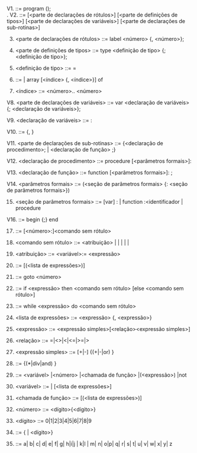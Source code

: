 V1. <programa> ::=
program <identificador> (<lista de identificadores>);      
    <bloco>.
V2. <bloco> ::=
    [<parte de declarações de rótulos>] 
    [<parte de definições de tipos>]
    [<parte de declarações de variáveis>]
    [<parte de declarações de sub-rotinas>] 
    <comando composto>

3. <parte de declarações de rótulos> ::=
    label <número> {, <número>}; 

4. <parte de definições de tipos> ::=
    type <definição de tipo> {; <definição de tipo>};

5. <definição de tipo> ::=
    <identificador> = <tipo>

6. <tipo> ::=
    <identificador>|
    array [<índice> {, <índice>}] of <tipo>

7. <índice> ::= <número>.. <número>

V8. <parte de declarações de variáveis> ::= 
    var <declaração de variáveis>
        {; <declaração de variáveis>};

V9. <declaração de variáveis> ::=
    <lista de identificadores> : <tipo>

V10. <lista de identificadores> ::=
    <identificador> {, <identificador>} 

V11. <parte de declarações de sub-rotinas> ::=
    {<declaração de procedimento>; |
    <declaração de função> ;}

V12. <declaração de procedimento> ::=
    procedure <identificador>
        [<parâmetros formais>]: <bloco>

V13. <declaração de função> ::=
    function <identificador>
        [<parâmetros formais>]: <identificador> ;
         <bloco>

V14. <parâmetros formais> ::=
    (<seção de parâmetros formais> 
    {: <seção de parâmetros formais>})

15. <seção de parâmetros formais> ::=
    [var] <lista de identificadores>:<identificador>
   | function <lista de identificadores>:<identificador
   | procedure <lista de identificadores>

V16. <comando composto> ::=
    begin <comando>{;<comando>} end 

17. <comando> ::=
    [<número>:]<comando sem rótulo>

18. <comando sem rótulo> ::=
    <atribuição>
    |<chamada de procedimento>
    |<desvio>
    |<comando composto>
    |<comando condicional>
    |<comando repetitivo>

19. <atribuição> ::=
    <variável>:= <expressão>

20. <chamada de procedimento> ::= 
    <identificador> [(<lista de expressões>)]

21. <desvios> ::= goto <número>

22. <comando condicional> ::=
    if <expressão> then <comando sem rótulo>
        [else <comando sem rótulo>]

23. <comando repetitivo> ::=
    while <expressão> do <comando sem rótulo>

24. <lista de expressões> ::= 
    <expressão> {, <expressão>}

25. <expressão> ::=
    <expressão simples>[<relação><expressão simples>]

26. <relação> ::= =|<>|<|<=|>=|>

27. <expressão simples> ::=
    [+|-] <termo>{(+|-|or) <termo>}

28. <termo> ::=
    <fator> {(*|div|and) <fator>}

29. <fator>::=
    <variável>
    |<número>
    |<chamada de função>
    |(<expressão>)
    |not <fator>

30. <variável> ::=
    <identificador>
    |<identificador> [<lista de expressões>]

31. <chamada de função> ::=
    <identificador> [(<lista de expressões>)]

32. <número> ::=
    <dígito>{<dígito>}

33. <dígito> ::=
    0|1|2|3|4|5|6|7|8|9

34. <identificador> ::=
    <letra> { <letra> | <dígito>}

35. <letra> ::=
    a| b| c| d| e| f| g| h|i|j | k|l | m| 
    n| o|p| q| r| s| t| u| v| w| x| y| z